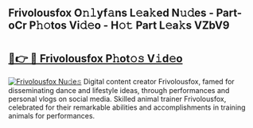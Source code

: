 ## Frivolousfox O𝚗𝚕yf𝚊ns L𝚎a𝚔ed N𝚞𝚍es - Part-oCr P𝚑𝚘tos Vi𝚍𝚎o - H𝚘𝚝 Part L𝚎a𝚔s VZbV9

# <h2><a href="http://kfenf7.oniu.top/?m=Frivolousfox">🔗👉 🔴 Frivolousfox P𝚑ot𝚘𝚜 V𝚒d𝚎o</a></h2>

[![Frivolousfox Nu𝚍e𝚜](https://i.imgur.com/0qMVB7G.gif)](http://kfenf7.oniu.top/?m=Frivolousfox)
Digital content creator Frivolousfox, famed for disseminating dance and lifestyle ideas, through performances and personal vlogs on social media. Skilled animal trainer Frivolousfox, celebrated for their remarkable abilities and accomplishments in training animals for performances.  
